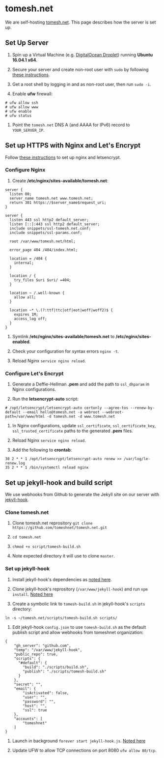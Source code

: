 # tomesh.net

We are self-hosting [tomesh.net](https://tomesh.net). This page describes how the server is set up.

## Set Up Server

1. Spin up a Virtual Machine (e.g. [DigitalOcean Droplet](http://digitalocean.com)) running **Ubuntu 16.04.1 x64**.

1. Secure your server and create non-root user with `sudo` by following [these instructions](https://www.digitalocean.com/community/tutorials/initial-server-setup-with-ubuntu-16-04).

1. Get a root shell by logging in and as non-root user, then run `sudo -i`.

1. Enable **ufw** firewall:

  ```
  # ufw allow ssh
  # ufw allow www
  # ufw enable
  # ufw status
  ```

1. Point the `tomesh.net` DNS A (and AAAA for IPv6) record to `YOUR_SERVER_IP`.

## Set up HTTPS with Nginx and Let's Encrypt

Follow [these instructions](https://www.digitalocean.com/community/tutorials/how-to-secure-nginx-with-let-s-encrypt-on-ubuntu-16-04) to set up nginx and letsencrypt.

### Configure Nginx

1. Create **/etc/nginx/sites-available/tomesh.net**:

  ```
  server {
    listen 80;
    server_name tomesh.net www.tomesh.net;
    return 301 https://$server_name$request_uri;
  }

  server {
    listen 443 ssl http2 default_server;
    listen [::]:443 ssl http2 default_server;
    include snippets/ssl-tomesh.net.conf;
    include snippets/ssl-params.conf;

    root /var/www/tomesh.net/html;

    error_page 404 /404/index.html;

    location = /404 {
      internal;
    }

    location / {
      try_files $uri $uri/ =404;
    }

    location ~ /.well-known {
      allow all;
    }

    location ~* \.(?:ttf|ttc|otf|eot|woff|woff2)$ {
      expires 1M;
      access_log off;
    }
  }
  ```

1. Symlink **/etc/nginx/sites-available/tomesh.net** to **/etc/nginx/sites-enabled**.

1. Check your configuration for syntax errors `nginx -t`.

1. Reload Nginx `service nginx reload`.

### Configure Let's Encrypt

1. Generate a Deffie-Hellman **.pem** and add the path to `ssl_dhparam` in Nginx configurations.

1. Run the **letsencrypt-auto** script:

  ```
  # /opt/letsencrypt/letsencrypt-auto certonly --agree-tos --renew-by-default --email hello@tomesh.net -a webroot --webroot-path=/var/www/html -d tomesh.net -d www.tomesh.net
  ```

1. In Nginx configurations, update `ssl_certificate`, `ssl_certificate_key`, `ssl_trusted_certificate` paths to the generated **.pem** files.

1. Reload Nginx `service nginx reload`.

1. Add the following to **crontab**:

  ```
  30 2 * * 1 /opt/letsencrypt/letsencrypt-auto renew >> /var/log/le-renew.log
  35 2 * * 1 /bin/systemctl reload nginx
  ```

## Set up jekyll-hook and build script

We use webhooks from Github to generate the Jekyll site on our server with [jekyll-hook](https://github.com/developmentseed/jekyll-hook).

### Clone tomesh.net

1. Clone tomesh.net reprository `git clone https://github.com/tomeshnet/tomesh.net.git`

1. `cd tomesh.net`

1. `chmod +x script/tomesh-build.sh`

1. Note expected directory it will use to clone `master`.

### Set up jekyll-hook

1. Install jekyll-hook's dependencies as [noted here](https://github.com/developmentseed/jekyll-hook#dependencies-installation).

1. Clone jekyll-hook's reprository (`/var/www/jekyll-hook`) and run `npm install`. [Noted here](https://github.com/developmentseed/jekyll-hook#installation)

1. Create a symbolic link to `tomesh-build.sh` in jekyll-hook's `scripts` directory:

  ```
  ln -s ~/tomesh.net/scripts/tomesh-build.sh scripts/
  ```

1. Edit jekyll-hook `config.json` to use `tomesh-build.sh` as the default publish script and allow webhooks from tomeshnet organization:

  ```
  {
      "gh_server": "github.com",
      "temp": "/var/www/jekyll-hook",
      "public_repo": true,
      "scripts": {
        "#default": {
          "build": "./scripts/build.sh",
          "publish": "./scripts/tomesh-build.sh"
        }
      },
      "secret": "",
      "email": {
          "isActivated": false,
          "user": "",
          "password": "",
          "host": "",
          "ssl": true
      },
      "accounts": [
          "tomeshnet"
      ]
  }
  ```

1. Launch in background `forever start jekyll-hook.js`. [Noted here](https://github.com/developmentseed/jekyll-hook#launch)

1. Update UFW to allow TCP connections on port 8080 `ufw allow 80/tcp`.
